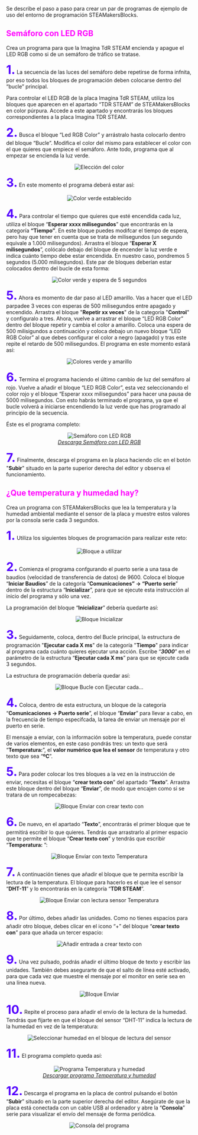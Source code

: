 Se describe el paso a paso para crear un par de programas de ejemplo de uso del entorno de programación STEAMakersBlocks.

## <FONT COLOR=#FF00FF><b>Semáforo con LED RGB</b></font>
Crea un programa para que la Imagina TdR STEAM encienda y apague el LED RGB como si de un semáforo de tráfico se tratase.

<FONT size=6><FONT COLOR=#5500FF><b>1.</b></font></font> La secuencia de las luces del semáforo debe repetirse de forma infnita, por eso todos los bloques de programación deben colocarse dentro del “bucle” principal.

Para controlar el LED RGB de la placa Imagina TdR STEAM, utiliza los bloques que aparecen en el apartado “TDR STEAM” de STEAMakersBlocks en color púrpura. Accede a este apartado y encontrarás los bloques correspondientes a la placa Imagina TDR STEAM.

<FONT size=6><FONT COLOR=#5500FF><b>2.</b></font></font> Busca el bloque “Led RGB Color” y arrástralo hasta colocarlo dentro del bloque “Bucle”. Modifica el color del mismo para establecer el color con el que quieres que empiece el semáforo. Ante todo, programa que al empezar se encienda la luz verde.

<center>

![Elección del color](../img/TdR/elegir_color.png)  

</center>

<FONT size=6><FONT COLOR=#5500FF><b>3.</b></font></font> En este momento el programa deberá estar así:

<center>

![Color verde establecido](../img/TdR/color_verde.png)  

</center>

<FONT size=6><FONT COLOR=#5500FF><b>4.</b></font></font> Para controlar el tiempo que quieres que esté encendida cada luz, utiliza el bloque “**Esperar xxxx milisegundos**” que encontrarás en la categoría **“Tiempo”**. En este bloque puedes modifcar el tiempo de espera, pero hay que tener en cuenta que se trata de milisegundos (un segundo equivale a 1.000 milisegundos). Arrastra el bloque “**Esperar X milisegundos**”, colócalo debajo del bloque de encender la luz verde e indica cuánto tiempo debe estar encendida. En nuestro caso, pondremos 5 segundos (5.000 milisegundos). Este par de bloques deberían estar colocados dentro del bucle de esta forma:

<center>

![Color verde y espera de 5 segundos](../img/TdR/color_verde_espera.png)  

</center>

<FONT size=6><FONT COLOR=#5500FF><b>5.</b></font></font> Ahora es momento de dar paso al LED amarillo. Vas a hacer que el LED parpadee 3 veces con esperas de 500 milisegundos entre apagado y encendido. Arrastra el bloque "**Repetir xx veces**" de la categoria "**Control**" y configuralo a tres. Ahora, vuelve a arrastrar el bloque “LED RGB Color” dentro del bloque repetir y cambia el color a amarillo. Coloca una espera de 500 milisigundos a continuación y coloca debajo un nuevo bloque “LED RGB Color” al que debes configurar el color a negro (apagado) y tras este repite el retardo de 500 milisegundos. El programa en este momento estará así:

<center>

![Colores verde y amarillo](../img/TdR/colores_VA.png)  

</center>

<FONT size=6><FONT COLOR=#5500FF><b>6.</b></font></font> Termina el programa haciendo el último cambio de luz del semáforo al rojo. Vuelve a añadir el bloque “LED RGB Color”, esta vez seleccionando el color rojo y el bloque “Esperar xxxx milisegundos” para hacer una pausa de 5000 milisegundos. Con esto habrás terminado el programa, ya que el bucle volverá a iniciarse encendiendo la luz verde que has programado al principio de la secuencia.

Éste es el programa completo:

<center>

![Semáforo con LED RGB](../img/TdR/Semaforo.png)  
*[Descarga Semáforo con LED RGB](../TdR_STEAM/programas/Semaforo.abp)*

</center>

<FONT size=6><FONT COLOR=#5500FF><b>7.</b></font></font> Finalmente, descarga el programa en la placa haciendo clic en el botón "**Subir**" situado en la parte superior derecha del editor y observa el funcionamiento.

## <FONT COLOR=#FF00FF><b>¿Que temperatura y humedad hay?</b></font>
Crea un programa con STEAMakersBlocks que lea la temperatura y la humedad ambiental mediante el sensor de la placa y muestre estos valores por la consola serie cada 3 segundos.

<FONT size=6><FONT COLOR=#5500FF><b>1.</b></font></font> Utiliza los siguientes bloques de programación para realizar este reto:

<center>

![Bloque a utilizar](../img/TdR/bloques_TH.png)  

</center>

<FONT size=6><FONT COLOR=#5500FF><b>2.</b></font></font> Comienza el programa confgurando el puerto serie a una tasa de baudios (velocidad de transferencia de datos) de 9600. Coloca el bloque “**Iniciar Baudios**” de la categoría “**Comunicaciones” → “Puerto serie**” dentro de la estructura “**Inicializar**”, para que se ejecute esta instrucción al inicio del programa y sólo una vez.

La programación del bloque “**Inicializar**” debería quedarte así:

<center>

![Bloque Inicializar](../img/TdR/B_inici.png)  

</center>

<FONT size=6><FONT COLOR=#5500FF><b>3.</b></font></font> Seguidamente, coloca, dentro del Bucle principal, la estructura de programación "**Ejecutar cada X ms**" de la categoría "**Tiempo**" para indicar al programa cada cuánto quieres ejecutar una acción. Escribe “***3000***” en el parámetro de la estructura “**Ejecutar cada X ms**” para que se ejecute cada 3 segundos.

La estructura de programación debería quedar así:

<center>

![Bloque Bucle con Ejecutar cada...](../img/TdR/B_bucle1.png)  

</center>

<FONT size=6><FONT COLOR=#5500FF><b>4.</b></font></font> Coloca, dentro de esta estructura, un bloque de la categoría “**Comunicaciones → Puerto serie**”, el bloque “**Enviar**” para llevar a cabo, en la frecuencia de tiempo especifcada, la tarea de enviar un mensaje por el puerto en serie.

El mensaje a enviar, con la información sobre la temperatura, puede constar de varios elementos, en este caso pondrás tres: un texto que será “**Temperatura:**”, el **valor numérico que lea el sensor** de temperatura y otro texto que sea “**ºC**”.

<FONT size=6><FONT COLOR=#5500FF><b>5.</b></font></font> Para poder colocar los tres bloques a la vez en la instrucción de enviar, necesitas el bloque “**crear texto con**” del apartado “**Texto**”. Arrastra este bloque dentro del bloque “**Enviar**”, de modo que encajen como si se tratara de un rompecabezas:

<center>

![Bloque Enviar con crear texto con](../img/TdR/B_bucle2.png)  

</center>

<FONT size=6><FONT COLOR=#5500FF><b>6.</b></font></font> De nuevo, en el apartado “**Texto**”, encontrarás el primer bloque que te permitirá escribir lo que quieres. Tendrás que arrastrarlo al primer espacio que te permite el bloque “**Crear texto con**” y tendrás que escribir “**Temperatura:** ”:

<center>

![Bloque Enviar con texto Temperatura](../img/TdR/B_bucle3.png)  

</center>

<FONT size=6><FONT COLOR=#5500FF><b>7.</b></font></font> A continuación tienes que añadir el bloque que te permita escribir la lectura de la temperatura. El bloque para hacerlo es el que lee el sensor “**DHT-11**” y lo encontrarás en la categoría “**TDR STEAM**”.

<center>

![Bloque Enviar con lectura sensor Temperatura](../img/TdR/B_bucle4.png)  

</center>

<FONT size=6><FONT COLOR=#5500FF><b>8.</b></font></font> Por último, debes añadir las unidades. Como no tienes espacios para añadir otro bloque, debes clicar en el icono “+” del bloque “**crear texto con**” para que añada un tercer espacio:

<center>

![Añadir entrada a crear texto con](../img/TdR/B_bucle5.png)  

</center>

<FONT size=6><FONT COLOR=#5500FF><b>9.</b></font></font> Una vez pulsado, podrás añadir el último bloque de texto y escribir las unidades. También debes asegurarte de que el salto de línea esté activado, para que cada vez que muestre el mensaje por el monitor en serie sea en una línea nueva.

<center>

![Bloque Enviar](../img/TdR/B_bucle6.png)  

</center>

<FONT size=6><FONT COLOR=#5500FF><b>10.</b></font></font> Repite el proceso para añadir el envío de la lectura de la humedad. Tendrás que fijarte en que el bloque del sensor “DHT-11” indica la lectura de la humedad en vez de la temperatura:

<center>

![Seleccionar humedad en el bloque de lectura del sensor](../img/TdR/B_bucle7.png)  

</center>

<FONT size=6><FONT COLOR=#5500FF><b>11.</b></font></font> El programa completo queda así:

<center>

![Programa Temperatura y humedad](../img/TdR/Temperatura_humedad.png)  
*[Descargar programa Temperatura y humedad](../TdR_STEAM/programas/Temperatura_humedad.abp)*

</center>

<FONT size=6><FONT COLOR=#5500FF><b>12.</b></font></font> Descarga el programa en la placa de control pulsando el botón “**Subir**” situado en la parte superior derecha del editor. Asegúrate de que la placa está conectada con un cable USB al ordenador y abre la “**Consola**” serie para visualizar el envío del mensaje de forma periódica.

<center>

![Consola del programa](../img/TdR/B_bucle8.png)  

</center>
